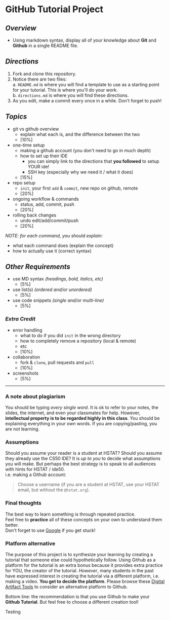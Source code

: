 # GitHub Tutorial Project

## _Overview_  

* Using markdown syntax, display all of your knowledge about **Git** and **Github** in a single README file.  

## _Directions_

1. Fork and clone this repository.
2. Notice there are two files:  
    a. `README.md` is where you will find a template to use as a starting point for your tutorial. This is where you'll do your work.  
    b. `directions.md` is where you will find these directions.
3. As you edit, make a commit every once in a while.  Don't forget to push!  

## _Topics_

* git vs github overview
  * explain what each is, and the difference between the two
  * [10%]
* one-time setup
  * making a github account (you don't need to go in much depth)
  * how to set up their IDE
    * you can simply link to the directions that **you followed** to setup YOUR ide!
    * SSH key (especially why we need it / what it does)
  * [15%]
* repo setup
  * `init`, your first `add` & `commit`, new repo on github, remote
  * [20%]
* ongoing workflow & commands
  * status, add, commit, push
  * [20%]
* rolling back changes
  * undo edit/add/commit/push
  * [20%]

_NOTE: for each command, you should explain:_

* what each command does (explain the concept)
* how to actually use it (correct syntax)

## _Other Requirements_

* use MD syntax _(headings, bold, italics, etc)_
  * [5%]
* use list(s) _(ordered and/or unordered)_
  * [5%]
* use code snippets _(single and/or multi-line)_
  * [5%]

### _Extra Credit_

* error handling
  * what to do if you did `init` in the wrong directory  
  * how to completely remove a repository (local & remote)
  * etc
  * [10%]  
* collaboration  
  * fork & `clone`, pull requests and `pull`  
  * [10%]  
* screenshots
  * [5%]

---
### A note about plagiarism
You should be typing _every single word_.  It is ok to refer to your notes, the slides, the internet, and even your classmates for help.  However, **intellectual property is to be regarded highly in this class**.  You should be explaining everything in your own words.  If you are copying/pasting, you are not learning.

### Assumptions
Should you assume your reader is a student at HSTAT?  Should you assume they already use the CS50 IDE?  It is _up to you_ to decide what assumptions you will make.  But perhaps the best strategy is to speak to all audiences with hints for HSTAT / ide50.  
i.e. making a Github account:
> Choose a username (if you are a student at HSTAT, use your HSTAT email, but without the `@hstat.org`).

### Final thoughts
The best way to learn something is through repeated practice.  
Feel free to **practice** all of these concepts on your own to understand them better.  
Don't forget to use [Google](http://www.google.com) if you get stuck!

### Platform alternative
The purpose of this project is to synthesize your learning by creating a tutorial that someone else could hypothetically follow. Using Github as a platform for the tutorial is an extra bonus because it provides extra practice for YOU, the creator of the tutorial. _However_, many students in the past have expressed interest in creating the tutorial via a different platform, i.e. making a video. **You get to decide the platform**. Please browse these [Digital Artifact Tools](https://docs.google.com/spreadsheets/d/1-wI7-CuHMkZL3PkKwHnxVbfZbTSP6gqV2But1owgM-E/edit#gid=0) to consider an alternative platform to Github.

Bottom line: the recommendation is that you use Github to make your **Github Tutorial**. But feel free to choose a different creation tool!

Testing